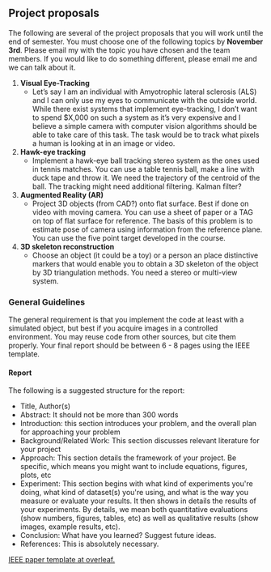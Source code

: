 
## Project proposals

The following are several of the project proposals that you will work until the end of semester. You must choose one of the following topics by **November 3rd**. Please email my with the topic you have chosen and the team members. If you would like to do something different, please email me and we can talk about it.

1. **Visual Eye-Tracking**
	- Let’s say I am an individual with Amyotrophic lateral sclerosis (ALS) and I can only use my eyes to communicate with the outside world. While there exist systems that implement eye-tracking, I don’t want to spend $X,000 on such a system as it’s very expensive and I believe a simple camera with computer vision algorithms should be able to take care of this task. The task would be to track what pixels a human is looking at in an image or video.
2. **Hawk-eye tracking**
	- Implement a hawk-eye ball tracking stereo system as the ones used in tennis matches. You can use a table tennis ball, make a line with duck tape and throw it. We need the trajectory of the centroid of the ball. The tracking might need additional filtering. Kalman filter? 
3. **Augmented Reality (AR)** 
	- Project 3D objects (from CAD?) onto flat surface. Best if done on video with moving camera. You can use a sheet of paper or a TAG on top of flat surface for reference. The basis of this problem is to estimate pose of camera using information from the reference plane. You can use the five point target developed in the course.
5. **3D skeleton reconstruction** 
	- Choose an object (it could be a toy) or a person an place distinctive markers that would enable you to obtain a 3D skeleton of the object by 3D triangulation methods. You need a stereo or multi-view system.

### General Guidelines

The general requirement is that you implement the code at least with a simulated object, but best if you acquire images in a controlled environment. You may reuse code from other sources, but cite them properly. Your final report should be between 6 - 8 pages using the IEEE template. 

#### Report

The following is a suggested structure for the report:

- Title, Author(s)
- Abstract: It should not be more than 300 words
- Introduction: this section introduces your problem, and the overall plan for approaching your problem
- Background/Related Work: This section discusses relevant literature for your project
- Approach: This section details the framework of your project. Be specific, which means you might want to include equations, figures, plots, etc
- Experiment: This section begins with what kind of experiments you're doing, what kind of dataset(s) you're using, and what is the way you measure or evaluate your results. It then shows in details the results of your experiments. By details, we mean both quantitative evaluations (show numbers, figures, tables, etc) as well as qualitative results (show images, example results, etc).
- Conclusion: What have you learned? Suggest future ideas.
- References: This is absolutely necessary.


[IEEE paper template at overleaf.](https://www.overleaf.com/latex/templates/preparation-of-papers-for-ieee-sponsored-conferences-and-symposia/zfnqfzzzxghk#.WfH73WVRJw8)

